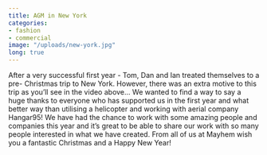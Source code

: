 ```yaml
---
title: AGM in New York
categories:
- fashion
- commercial
image: "/uploads/new-york.jpg"
long: true
---
```


After a very successful first year - Tom, Dan and Ian treated themselves to a pre- Christmas trip to New York. However, there was an extra motive to this trip as you’ll see in the video above...
We wanted to find a way to say a huge thanks to everyone who has supported us in the first year and what better way than utilising a helicopter and working with aerial company Hangar95! We have had the chance to work with some amazing people and companies this year and it’s great to be able to share our work with so many people interested in what we have created.
From all of us at Mayhem wish you a fantastic Christmas and a Happy New Year!
